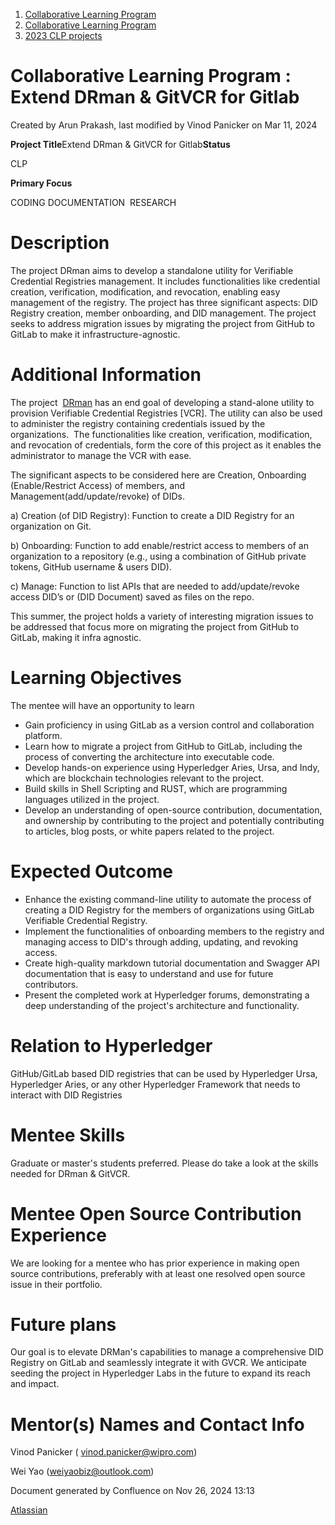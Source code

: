1. [Collaborative Learning Program](index.html)
2. [Collaborative Learning Program](Collaborative-Learning-Program_20283412.html)
3. [2023 CLP projects](2023-CLP-projects_20295338.html)

# Collaborative Learning Program : Extend DRman &amp; GitVCR for Gitlab

Created by Arun Prakash, last modified by Vinod Panicker on Mar 11, 2024

**Project Title**Extend DRman &amp; GitVCR for Gitlab**Status**

CLP

**Primary Focus**

CODING DOCUMENTATION  RESEARCH

# Description

The project DRman aims to develop a standalone utility for Verifiable Credential Registries management. It includes functionalities like credential creation, verification, modification, and revocation, enabling easy management of the registry. The project has three significant aspects: DID Registry creation, member onboarding, and DID management. The project seeks to address migration issues by migrating the project from GitHub to GitLab to make it infrastructure-agnostic.

# Additional Information

The project  [DRman](https://github.com/DIDman/DRman) has an end goal of developing a stand-alone utility to provision Verifiable Credential Registries \[VCR]. The utility can also be used to administer the registry containing credentials issued by the organizations.  The functionalities like creation, verification, modification, and revocation of credentials, form the core of this project as it enables the administrator to manage the VCR with ease. 

The significant aspects to be considered here are Creation, Onboarding (Enable/Restrict Access) of members, and Management(add/update/revoke) of DIDs.

a) Creation (of DID Registry): Function to create a DID Registry for an organization on Git. 

b) Onboarding: Function to add enable/restrict access to members of an organization to a repository (e.g., using a combination of GitHub private tokens, GitHub username &amp; users DID). 

c) Manage: Function to list APIs that are needed to add/update/revoke access DID’s or (DID Document) saved as files on the repo.

This summer, the project holds a variety of interesting migration issues to be addressed that focus more on migrating the project from GitHub to GitLab, making it infra agnostic.

# Learning Objectives

The mentee will have an opportunity to learn

- Gain proficiency in using GitLab as a version control and collaboration platform.
- Learn how to migrate a project from GitHub to GitLab, including the process of converting the architecture into executable code.
- Develop hands-on experience using Hyperledger Aries, Ursa, and Indy, which are blockchain technologies relevant to the project.
- Build skills in Shell Scripting and RUST, which are programming languages utilized in the project.
- Develop an understanding of open-source contribution, documentation, and ownership by contributing to the project and potentially contributing to articles, blog posts, or white papers related to the project.

# Expected Outcome

- Enhance the existing command-line utility to automate the process of creating a DID Registry for the members of organizations using GitLab Verifiable Credential Registry.
- Implement the functionalities of onboarding members to the registry and managing access to DID's through adding, updating, and revoking access.
- Create high-quality markdown tutorial documentation and Swagger API documentation that is easy to understand and use for future contributors.
- Present the completed work at Hyperledger forums, demonstrating a deep understanding of the project's architecture and functionality.

# Relation to Hyperledger

GitHub/GitLab based DID registries that can be used by Hyperledger Ursa, Hyperledger Aries, or any other Hyperledger Framework that needs to interact with DID Registries 

# Mentee Skills

Graduate or master's students preferred. Please do take a look at the skills needed for DRman &amp; GitVCR.

# Mentee Open Source Contribution Experience

We are looking for a mentee who has prior experience in making open source contributions, preferably with at least one resolved open source issue in their portfolio.

# Future plans

Our goal is to elevate DRMan's capabilities to manage a comprehensive DID Registry on GitLab and seamlessly integrate it with GVCR. We anticipate seeding the project in Hyperledger Labs in the future to expand its reach and impact.

# Mentor(s) Names and Contact Info

Vinod Panicker ( [vinod.panicker@wipro.com](mailto:vinod.panicker@wipro.com))

Wei Yao ([weiyaobiz@outlook.com](mailto:weiyaobiz@outlook.com))

Document generated by Confluence on Nov 26, 2024 13:13

[Atlassian](http://www.atlassian.com/)
